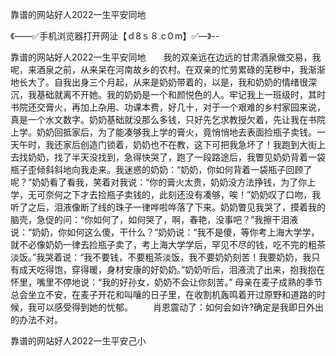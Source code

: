 靠谱的网站好人2022一生平安同地

《——✅手机浏览器打开网沚【ｄ8ｓ８.c０m】✅—》--

靠谱的网站好人2022一生平安同地　　我的双亲远在边远的甘肃酒泉做交易，我呢，来酒泉之前，从来呆在河南故乡的农村。在双亲的忙劳累碌的芜秽中，我渐渐地长大了。自我出身三个月起，从来是奶奶带着的，以是，我和奶奶的情绪很深沉，我基础就离不开她。我的奶奶是一个和颜悦色的人。牢记我上一班级时，其时书院还交膏火，再加上杂用、功课本费，好几十，对于一个艰难的乡村家园来说，真是一个水文数字。奶奶基础就没那么多钱，只好先乞求教授欠着，先让我在书院上学。奶奶回抵家后，为了能凑够我上学的膏火，竟悄悄地去表面捡瓶子卖钱。一天午时，我还家后创造门锁着，奶奶也不在教，这下可把我急坏了！我跑到大街上去找奶奶，找了半天没找到，急得快哭了，跑了一段路途后，我瞥见奶奶背着一袋瓶子歪倾斜斜地向我走来。我迷惑的奶奶：“奶奶，你如何背着一袋瓶子回顾了呢？”奶奶看了看我，笑着对我说：“你的膏火太贵，奶奶没方法挣钱，为了你上学，无可奈何之下才去捡瓶子卖钱的，此刻还没有凑够，唉！”奶奶叹了口吻，我听了之后，泪液像断了线的珠子一律哗啦哗落了下来。奶奶瞥见我哭了，摸着我的脑壳，急促的问：“你如何了，如何哭了，啊，春艳，没事吧？”我擦干泪液说：“奶奶，你如何这么傻，干什么？”奶奶说：“我不是傻，等你考上海大学学，就不必像奶奶一律去捡瓶子卖了，考上海大学学后，罕见不尽的钱，吃不完的粗茶淡饭。”我哭着说：“我不要钱，不要粗茶淡饭，我不要奶奶刻苦！我要奶奶，我只有成天吃得饱，穿得暖，身材安康的好奶奶。”奶奶听后，泪液流了出来，抱我抱在怀里，嘴里不停地说：“我的好孙女，奶奶不会让你刻苦。”
母亲在麦子成熟的季节总会坐立不安，在麦子开花和叫嚷的日子里，在收割机轰鸣着开过原野和道路的时候，我可以感受得到她的忧郁。
　　肖恩震动了：如何会如许?确定是我即日外出的办法不对。





靠谱的网站好人2022一生平安己小
